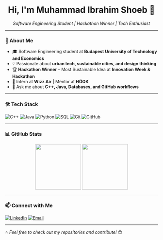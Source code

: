 <h1 align="center">Hi, I'm Muhammad Ibrahim Shoeb 👋</h1>
<p align="center">
  <em>Software Engineering Student | Hackathon Winner | Tech Enthusiast</em>
</p>

---

### 🚀 About Me  
- 🎓 Software Engineering student at **Budapest University of Technology and Economics**
- 💡 Passionate about **urban tech, sustainable cities, and design thinking**
- 🏆 **Hackathon Winner** – Most Sustainable Idea at **Innovation Week & Hackathon**
- 💼 Intern at **Wizz Air** | Mentor at **HÖOK**
- 💬 Ask me about **C++, Java, Databases, and GitHub workflows**

---

### 🛠️ Tech Stack  
![C++](https://img.shields.io/badge/-C++-00599C?style=flat&logo=c%2B%2B&logoColor=white)
![Java](https://img.shields.io/badge/-Java-007396?style=flat&logo=java&logoColor=white)
![Python](https://img.shields.io/badge/-Python-3776AB?style=flat&logo=python&logoColor=white)
![SQL](https://img.shields.io/badge/-SQL-4479A1?style=flat&logo=MySQL&logoColor=white)
![Git](https://img.shields.io/badge/-Git-F05032?style=flat&logo=git&logoColor=white)
![GitHub](https://img.shields.io/badge/-GitHub-181717?style=flat&logo=github&logoColor=white)

---

### 📊 GitHub Stats  
<p align="center">
  <img src="https://github-readme-stats.vercel.app/api?username=muhamshoeb&show_icons=true&theme=tokyonight&hide_border=true" height="150"/>
  <img src="https://github-readme-stats.vercel.app/api/top-langs/?username=muhamshoeb&layout=compact&theme=tokyonight&hide_border=true" height="150"/>
</p>

---

### 📫 Connect with Me  
[![LinkedIn](https://img.shields.io/badge/-LinkedIn-0A66C2?style=flat&logo=Linkedin&logoColor=white)](https://www.linkedin.com/in/muhamshoeb/)
[![Email](https://img.shields.io/badge/-Email-D14836?style=flat&logo=gmail&logoColor=white)](mailto:your-email@gmail.com)

---

⭐️ *Feel free to check out my repositories and contribute!* 😊
